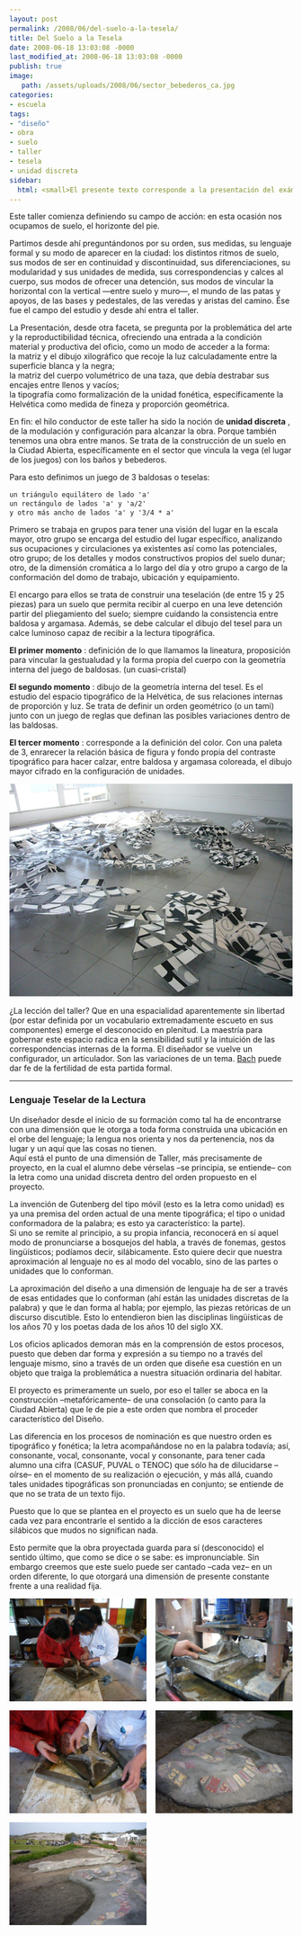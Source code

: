 ```yaml
---
layout: post
permalink: /2008/06/del-suelo-a-la-tesela/
title: Del Suelo a la Tesela
date: 2008-06-18 13:03:08 -0000
last_modified_at: 2008-06-18 13:03:08 -0000
publish: true
image: 
   path: /assets/uploads/2008/06/sector_bebederos_ca.jpg
categories:
- escuela
tags:
- "diseño"
- obra
- suelo
- taller
- tesela
- unidad discreta
sidebar:
  html: <small>El presente texto corresponde a la presentación del exámen del primer trimestre del primer año de diseño, expuesto el dia miércoles 11 de junio de 2008.</small>
---
```


Este taller comienza definiendo su campo de acción: en esta ocasión nos ocupamos de suelo, el horizonte del pie.

Partimos desde ahí preguntándonos por su orden, sus medidas, su lenguaje formal y su modo de aparecer en la ciudad: los distintos ritmos de suelo, sus modos de ser en continuidad y discontinuidad, sus diferenciaciones, su modularidad y sus unidades de medida, sus correspondencias y calces al cuerpo, sus modos de ofrecer una detención, sus modos de vincular la horizontal con la vertical —entre suelo y muro—, el mundo de las patas y apoyos, de las bases y pedestales, de las veredas y aristas del camino. Ése fue el campo del estudio y desde ahí entra el taller.

La Presentación, desde otra faceta, se pregunta por la problemática del arte y la reproductibilidad técnica, ofreciendo una entrada a la condición material y productiva del oficio, como un modo de acceder a la forma:  
la matriz y el dibujo xilográfico que recoje la luz calculadamente entre la superficie blanca y la negra;  
la matriz del cuerpo volumétrico de una taza, que debía destrabar sus encajes entre llenos y vacíos;  
la tipografía como formalización de la unidad fonética, específicamente la Helvética como medida de fineza y proporción geométrica.

En fin: el hilo conductor de este taller ha sido la noción de **unidad discreta** , de la modulación y configuración para alcanzar la obra. Porque también tenemos una obra entre manos. Se trata de la construcción de un suelo en la Ciudad Abierta, específicamente en el sector que vincula la vega (el lugar de los juegos) con los baños y bebederos.

Para esto definimos un juego de 3 baldosas o teselas:
  
    un triángulo equilátero de lado 'a'
    un rectángulo de lados 'a' y 'a/2'
    y otro más ancho de lados 'a' y '3/4 * a'

Primero se trabaja en grupos para tener una visión del lugar en la escala mayor, otro grupo se encarga del estudio del lugar específico, analizando sus ocupaciones y circulaciones ya existentes así como las potenciales, otro grupo; de los detalles y modos constructivos propios del suelo dunar; otro, de la dimensión cromática a lo largo del día y otro grupo a cargo de la conformación del domo de trabajo, ubicación y equipamiento.

El encargo para ellos se trata de construir una teselación (de entre 15 y 25 piezas) para un suelo que permita recibir al cuerpo en una leve detención partir del pliegamiento del suelo; siempre cuidando la consistencia entre baldosa y argamasa. Además, se debe calcular el dibujo del tesel para un calce luminoso capaz de recibir a la lectura tipográfica.

**El primer momento** : definición de lo que llamamos la lineatura, proposición para vincular la gestualudad y la forma propia del cuerpo con la geometría interna del juego de baldosas. (un cuasi-cristal)

**El segundo momento** : dibujo de la geometría interna del tesel. Es el estudio del espacio tipográfico de la Helvética, de sus relaciones internas de proporción y luz. Se trata de definir un orden geométrico (o un tami) junto con un juego de reglas que definan las posibles variaciones dentro de las baldosas.

**El tercer momento** : corresponde a la definición del color. Con una paleta de 3, enrarecer la relación básica de figura y fondo propia del contraste tipográfico para hacer calzar, entre baldosa y argamasa coloreada, el dibujo mayor cifrado en la configuración de unidades.

![Teselas Tipográficas](/assets/uploads/2008/06/expo-teselas.JPG "Proposición Tipográfica del Suelo")

¿La lección del taller? Que en una espacialidad aparentemente sin libertad (por estar definida por un vocabulario extremadamente escueto en sus componentes) emerge el desconocido en plenitud. La maestría para gobernar este espacio radica en la sensibilidad sutil y la intuición de las correspondencias internas de la forma. El diseñador se vuelve un configurador, un articulador. Son las variaciones de un tema. [Bach](http://es.wikipedia.org/wiki/Variaciones_Goldberg "Bach y las variaciones Goldberg") puede dar fe de la fertilidad de esta partida formal.

* * *

### Lenguaje Teselar de la Lectura

Un diseñador desde el inicio de su formación como tal ha de encontrarse con una dimensión que le otorga a toda forma construida una ubicación en el orbe del lenguaje; la lengua nos orienta y nos da pertenencia, nos da lugar y un aquí que las cosas no tienen.  
Aquí está el punto de una dimensión de Taller, más precisamente de proyecto, en la cual el alumno debe vérselas –se principia, se entiende– con la letra como una unidad discreta dentro del orden propuesto en el proyecto.

La invención de Gutenberg del tipo móvil (esto es la letra como unidad) es ya una premisa del orden actual de una mente tipográfica; el tipo o unidad conformadora de la palabra; es esto ya característico: la parte).  
Si uno se remite al principio, a su propia infancia, reconocerá en sí aquel modo de pronunciarse a bosquejos del habla, a través de fonemas, gestos lingüísticos; podíamos decir, silábicamente. Esto quiere decir que nuestra aproximación al lenguaje no es al modo del vocablo, sino de las partes o unidades que lo conforman.

La aproximación del diseño a una dimensión de lenguaje ha de ser a través de esas entidades que lo conforman (ahí están las unidades discretas de la palabra) y que le dan forma al habla; por ejemplo, las piezas retóricas de un discurso discutible. Esto lo entendieron bien las disciplinas lingüísticas de los años 70 y los poetas dada de los años 10 del siglo XX.

Los oficios aplicados demoran más en la comprensión de estos procesos, puesto que deben dar forma y expresión a su tiempo no a través del lenguaje mismo, sino a través de un orden que diseñe esa cuestión en un objeto que traiga la problemática a nuestra situación ordinaria del habitar.

El proyecto es primeramente un suelo, por eso el taller se aboca en la construcción –metafóricamente– de una consolación (o canto para la Ciudad Abierta) que le de pie a este orden que nombra el proceder característico del Diseño.

Las diferencia en los procesos de nominación es que nuestro orden es tipográfico y fonética; la letra acompañándose no en la palabra todavía; así, consonante, vocal, consonante, vocal y consonante, para tener cada alumno una cifra (CASUF, PUVAL o TENOC) que sólo ha de dilucidarse –oírse– en el momento de su realización o ejecución, y más allá, cuando tales unidades tipográficas son pronunciadas en conjunto; se entiende de que no se trata de un texto fijo.

Puesto que lo que se plantea en el proyecto es un suelo que ha de leerse cada vez para encontrarle el sentido a la dicción de esos caracteres silábicos que mudos no significan nada.

Esto permite que la obra proyectada guarda para sí (desconocido) el sentido último, que como se dice o se sabe: es impronunciable. Sin embargo creemos que este suelo puede ser cantado –cada vez– en un orden diferente, lo que otorgará una dimensión de presente constante frente a una realidad fija.

<div style="display: grid; grid-template-columns: 1fr 1fr; gap: 1rem">

<img src='/assets/uploads/2008/06/tesela-2.jpg' title='Faenas de construcción de teselas'>

<img src='/assets/uploads/2008/06/tesela-3.jpg' title='Faenas de construcción de teselas'>

<img src='/assets/uploads/2008/06/tesela-4.jpg' title='Faenas de construcción de teselas'>

<img src='/assets/uploads/2008/06/tesela-5.jpg' title='Suelo teselar'>

<img src='/assets/uploads/2008/06/tesela-1.jpg' title='Suelo teselar'>

</div>
